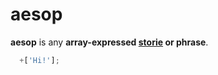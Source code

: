 # aesop

**aesop** is any **array-expressed [storie](stories.md) or phrase**.

```javascript
  +['Hi!'];
```